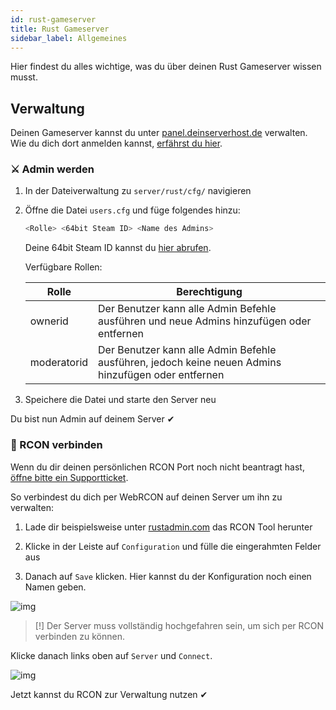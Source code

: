 ```yaml
---
id: rust-gameserver
title: Rust Gameserver
sidebar_label: Allgemeines
---
```

Hier findest du alles wichtige, was du über deinen Rust Gameserver wissen musst.


## Verwaltung

Deinen Gameserver kannst du unter [panel.deinserverhost.de](https://panel.deinserverhost.de) verwalten.
Wie du dich dort anmelden kannst, [erfährst du hier](gameserver#-gameserver-panel).

### ⚔ Admin werden

1. In der Dateiverwaltung zu `server/rust/cfg/` navigieren

2. Öffne die Datei `users.cfg` und füge folgendes hinzu: 

     ```sh
     <Rolle> <64bit Steam ID> <Name des Admins>
     ```
   
   Deine 64bit Steam ID kannst du [hier abrufen](https://steamid.io/).
   
   Verfügbare Rollen:
   
   | Rolle | Berechtigung |
   | --------   | --------- |
   | ownerid    | Der Benutzer kann alle Admin Befehle ausführen und neue Admins hinzufügen oder entfernen            |
   | moderatorid| Der Benutzer kann alle Admin Befehle ausführen, jedoch keine neuen Admins hinzufügen oder entfernen |

3. Speichere die Datei und starte den Server neu

Du bist nun Admin auf deinem Server ✔

### 🚀 RCON verbinden

Wenn du dir deinen persönlichen RCON Port noch nicht beantragt hast, [öffne bitte ein Supportticket](https://deinserverhost.de/store/submitticket.php).

So verbindest du dich per WebRCON auf deinen Server um ihn zu verwalten: 

1. Lade dir beispielsweise unter [rustadmin.com](https://www.rustadmin.com/) das RCON Tool herunter

2. Klicke in der Leiste auf `Configuration` und fülle die eingerahmten Felder aus

3. Danach auf `Save` klicken. Hier kannst du der Konfiguration noch einen Namen geben.

![img](../static/img/rust/rcontool.png)
> [!] Der Server muss vollständig hochgefahren sein, um sich per RCON verbinden zu können.

Klicke danach links oben auf `Server` und `Connect`.

![img](../static/img/rust/rconconnect.png)

Jetzt kannst du RCON zur Verwaltung nutzen ✔